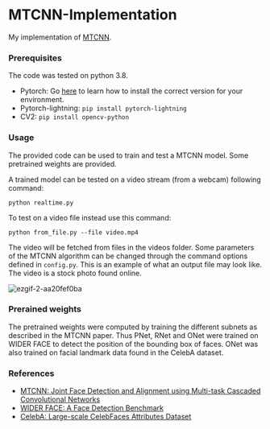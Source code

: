 # MTCNN-Implementation
My implementation of [MTCNN](https://arxiv.org/ftp/arxiv/papers/1604/1604.02878.pdf).

### Prerequisites
The code was tested on python 3.8.
* Pytorch: Go [here](http://pytorch.org/) to learn how to install the correct version for your environment.  
* Pytorch-lightning: `pip install pytorch-lightning`
* CV2: `pip install opencv-python`

### Usage
The provided code can be used to train and test a MTCNN model. Some pretrained weights are provided.

A trained model can be tested on a video stream (from a webcam) following command:
```
python realtime.py
```
To test on a video file instead use this command:
```
python from_file.py --file video.mp4
```
The video will be fetched from files in the videos folder. Some parameters of the MTCNN algorithm can be changed through the command options defined in `config.py`.
This is an example of what an output file may look like. The video is a stock photo found online.

![ezgif-2-aa20fef0ba](https://user-images.githubusercontent.com/48620867/148851976-0b00a107-03d5-4e62-9dd2-c0cc5dec0b6c.gif)

### Prerained weights
The pretrained weights were computed by training the different subnets as described in the MTCNN paper. 
Thus PNet, RNet and ONet were trained on WIDER FACE to detect the position of the bounding box of faces.
ONet was also trained on facial landmark data found in the CelebA dataset.

### References
- [MTCNN: Joint Face Detection and Alignment using Multi-task Cascaded Convolutional Networks](https://arxiv.org/ftp/arxiv/papers/1604/1604.02878.pdf)
- [WIDER FACE: A Face Detection Benchmark](http://shuoyang1213.me/WIDERFACE/)
- [CelebA: Large-scale CelebFaces Attributes Dataset](https://mmlab.ie.cuhk.edu.hk/projects/CelebA.html)
